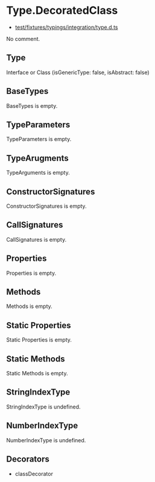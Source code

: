 # Type.DecoratedClass

* [test/fixtures/typings/integration/type.d.ts](/test/fixtures/typings/integration/type.d.ts#L89)

No comment.

## Type

Interface or Class (isGenericType: false, isAbstract: false)

## BaseTypes

BaseTypes is empty.

## TypeParameters

TypeParameters is empty.

## TypeArugments

TypeArguments is empty.

## ConstructorSignatures

ConstructorSignatures is empty.

## CallSignatures

CallSignatures is empty.

## Properties

Properties is empty.

## Methods

Methods is empty.

## Static Properties

Static Properties is empty.

## Static Methods

Static Methods is empty.

## StringIndexType

StringIndexType is undefined.

## NumberIndexType

NumberIndexType is undefined.

## Decorators

* classDecorator
